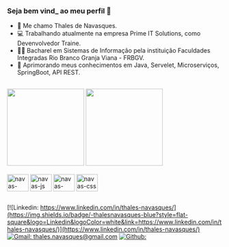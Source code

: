 ### Seja bem vind_ ao meu perfil 🖖

- 👨 Me chamo Thales de Navasques.
- 💻 Trabalhando atualmente na empresa Prime IT Solutions, como Devenvolvedor Traine.
- 🧑‍🎓 Bacharel em Sistemas de Informação pela instituição Faculdades Integradas Rio Branco Granja Viana - FRBGV.
- 📕 Aprimorando meus conhecimentos em Java, Servelet, Microserviços, SpringBoot, API REST.
##

<div>
    <a href="http://github.com/navasques"></a>
    <img height="180em" src="https://github-readme-stats.vercel.app/api?username=navasques&show_icons=true&theme=dark">
    <img height="180em" src="https://github-readme-stats.vercel.app/api/top-langs/?username=navasques&layout=compact&theme=dark">
</div>

<div style="display: inline-block;"><br>
    <img align="center" height="40" width="50" src="https://cdn.jsdelivr.net/gh/devicons/devicon/icons/java/java-original.svg" alt="navas-java">
    <img align="center" height="40" width="50" src="https://cdn.jsdelivr.net/gh/devicons/devicon/icons/javascript/javascript-original.svg" alt="navas-js">
    <img align="center" height="40" width="50" src="https://cdn.jsdelivr.net/gh/devicons/devicon/icons/html5/html5-original-wordmark.svg" alt="navas-html">
    <img align="center" height="40" width="50" src="https://cdn.jsdelivr.net/gh/devicons/devicon/icons/css3/css3-original-wordmark.svg" alt="navas-css">
</div>

##

[![Linkedin: https://www.linkedin.com/in/thales-navasques/](https://img.shields.io/badge/-thalesnavasques-blue?style=flat-square&logo=Linkedin&logoColor=white&link=https://www.linkedin.com/in/thales-navasques/)](https://www.linkedin.com/in/thales-navasques/)
[![Gmail: thales.navasques@gmail.com](https://img.shields.io/badge/-thales.navasques@gmail.com-c14438?style=flat-square&logo=Gmail&logoColor=white&link=mailto:thales.navasques@gmail.com)](mailto:thales.navasques@gmail.com)
[![Github: ](https://img.shields.io/badge/-Github-000?style=flat-square&logo=Github&logoColor=white&link=https://github.com/navasques)](https://github.com/navasques)
